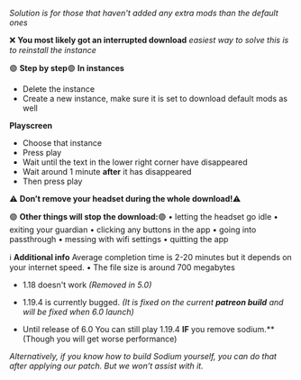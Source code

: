 *Solution is for those that haven't added any extra mods than the default ones*

❌  **You most likely got an interrupted download**
*easiest way to solve this is to reinstall the instance*

🟣 **Step by step**🟣
**In instances**
- Delete the instance
- Create a new instance, make sure it is set to download default mods as well

**Playscreen**
- Choose that instance
- Press play
- Wait until the text in the lower right corner have disappeared
- Wait around 1 minute **after** it has disappeared
- Then press play

⚠️ **Don’t remove your headset during the whole download!**⚠️

🟣 **Other things will stop the download:**🟣
• letting the headset go idle
• exiting your guardian
• clicking any buttons in the app
• going into passthrough
• messing with wifi settings
• quitting the app

ℹ️ **Additional info**
Average completion time is 2-20 minutes but it depends on your internet speed.
• The file size is around 700 megabytes
- 1.18 doesn't work
  *(Removed in 5.0)*

- 1.19.4 is currently bugged.
  *(It is fixed on the current __patreon build__ and will be fixed when 6.0 launch)*

- Until release of 6.0
  You can still play 1.19.4 **IF** you remove sodium.**
  (Though you will get worse performance)

*Alternatively, if you know how to build Sodium yourself, you can do that after applying our patch. But we won’t assist with it.*
